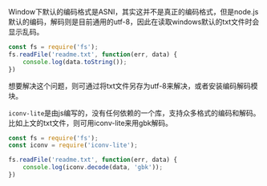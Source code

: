 Window下默认的编码格式是ASNI，其实这并不是真正的编码格式，但是node.js默认的编码，解码则是目前通用的utf-8，因此在读取windows默认的txt文件时会显示乱码。

```js
const fs = require('fs');
fs.readFile('readme.txt', function(err, data) {
    console.log(data.toString());
})
```

想要解决这个问题，则可通过将txt文件另存为utf-8来解决，或者安装编码解码模块。

`iconv-lite`是由js编写的，没有任何依赖的一个库，支持众多格式的编码和解码。比如上文的txt文件，则可用iconv-lite来用gbk解码。

```js
const fs = require('fs');
const iconv = require('iconv-lite');

fs.readFile('readme.txt', function(err, data) {
    console.log(iconv.decode(data, 'gbk'));
})
```